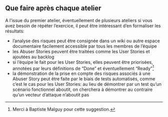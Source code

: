## Que faire après chaque atelier

A l’issue du premier atelier, éventuellement de plusieurs ateliers si vous avez besoin de répéter l’exercice, il peut être intéressant d’en formaliser les résultats:

* l’analyse des risques peut être consignée dans un wiki ou autre espace documentaire facilement accessible par tous les membres de l’équipe
* les Abuser Stories peuvent être traitées comme les User Stories et ajoutées au backlog
* si l’équipe le fait pour les User Stories, elles peuvent être priorisées, annotées par leurs définitions de “Done” et éventuellement “Ready”[^1]
* la démonstration de la prise en compte des risques associés à une Abuser Story peut être faite par le biais de tests automatisés, comme c’est le cas pour les User Stories: au lieu de démontrer par un test qu’un scénario fonctionnel aboutit, on cherchera à démontrer au contraire qu’un vecteur d’attaque n’aboutit pas

[^1]: Merci à Baptiste Malguy pour cette suggestion.

